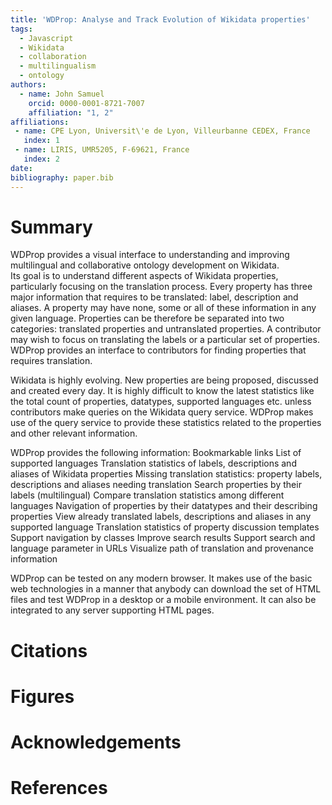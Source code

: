 ```yaml
---
title: 'WDProp: Analyse and Track Evolution of Wikidata properties'
tags:
  - Javascript
  - Wikidata
  - collaboration
  - multilingualism 
  - ontology
authors:
  - name: John Samuel 
    orcid: 0000-0001-8721-7007
    affiliation: "1, 2"
affiliations:
 - name: CPE Lyon, Universit\'e de Lyon, Villeurbanne CEDEX, France 
   index: 1
 - name: LIRIS, UMR5205, F-69621, France
   index: 2
date: 
bibliography: paper.bib
---
```


# Summary
WDProp provides a visual interface to understanding and improving multilingual and collaborative ontology development on Wikidata.  
Its goal is to understand different aspects of Wikidata properties, particularly focusing on the  translation process.
Every property has three major information that requires to be translated: label, description and aliases.
A property may have none, some or all of these information in any given language.
Properties can be therefore be separated into two categories: translated properties and untranslated properties.
A contributor may wish to focus on translating the labels or a particular set of properties.
WDProp provides an interface to contributors for finding properties that requires translation.

Wikidata is highly evolving.
New properties are being proposed, discussed and created every day.
It is highly difficult to know the latest statistics like the total count of properties, datatypes, supported languages etc. unless contributors make queries on the Wikidata query service.
WDProp makes use of the query service to provide these statistics related to the properties and other relevant information.

WDProp provides the following information:
       Bookmarkable links
       List of supported languages
       Translation statistics of labels, descriptions and aliases of Wikidata properties
       Missing translation statistics: property labels, descriptions and aliases needing translation
       Search properties by their labels (multilingual)
       Compare translation statistics among different languages
       Navigation of properties by their datatypes and their describing properties
       View already translated labels, descriptions and aliases in any supported language
       Translation statistics of property discussion templates
       Support navigation by classes
       Improve search results
       Support search and language parameter in URLs
       Visualize path of translation and provenance information
      
WDProp can be tested on any modern browser. 
         It makes use of the basic web technologies in a manner that anybody can download the set of HTML files and test WDProp in a desktop or a mobile environment.
         It can also be integrated to any server supporting HTML pages.
# Citations

# Figures

# Acknowledgements

# References
